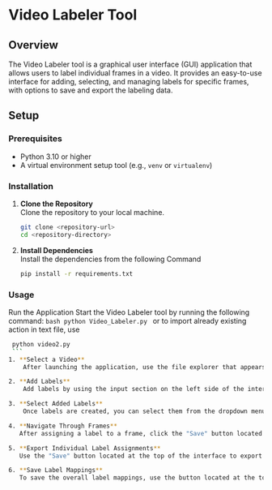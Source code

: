 # Video Labeler Tool

## Overview
The Video Labeler tool is a graphical user interface (GUI) application that allows users to label individual frames in a video. It provides an easy-to-use interface for adding, selecting, and managing labels for specific frames, with options to save and export the labeling data.

## Setup

### Prerequisites
- Python 3.10 or higher
- A virtual environment setup tool (e.g., `venv` or `virtualenv`)

### Installation

1. **Clone the Repository**  
   Clone the repository to your local machine.

   ```bash
   git clone <repository-url>
   cd <repository-directory>
   ```
2. **Install Dependencies**  
   Install the dependencies from the following Command
   ```bash
   pip install -r requirements.txt
   ```
### Usage
   Run the Application
   Start the Video Labeler tool by running the following command:
    ```bash
    python Video_Labeler.py
    ```
    or to import already existing action in text file, use 
   ```bash
    python video2.py
    ```
   1. **Select a Video**
       After launching the application, use the file explorer that appears to select the video file you wish to label.

   2. **Add Labels**
       Add labels by using the input section on the left side of the interface. This allows you to create new labels that can be assigned to specific frames in the video.

   3. **Select Added Labels**
       Once labels are created, you can select them from the dropdown menu to apply them to the current frame.

   4. **Navigate Through Frames**
      After assigning a label to a frame, click the "Save" button located near the frame navigation controls. This will save the label and automatically move to the next frame.

   5. **Export Individual Label Assignments**
      Use the "Save" button located at the top of the interface to export the label assignments for individual frames.

   6. **Save Label Mappings**
      To save the overall label mappings, use the button located at the top left of the interface. This saves all the label configurations and their assignments for the video.
